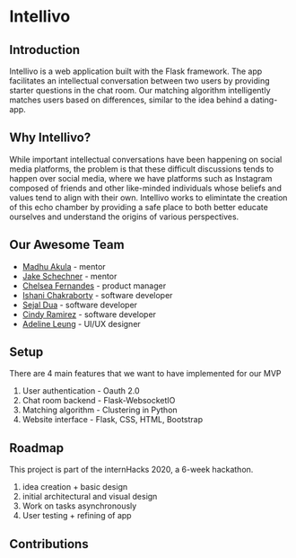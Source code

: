 # Intellivo 

## Introduction

Intellivo is a web application built with the Flask framework. The app facilitates an intellectual conversation between two users by providing starter questions in the chat room. Our matching algorithm intelligently matches users based on differences, similar to the idea behind a dating-app. 

## Why Intellivo?

While important intellectual conversations have been happening on social media platforms, the problem is that these difficult discussions tends to happen over social media, where we have platforms such as Instagram composed of friends and other like-minded individuals whose beliefs and values tend to align with their own. Intellivo works to elimintate the creation of this echo chamber by providing a safe place to both better educate ourselves and understand the origins of various perspectives. 

## Our Awesome Team

* [Madhu Akula](https://github.com/madhuakula) - mentor 
* [Jake Schechner](https://github.com/JSchechner) - mentor 
* [Chelsea Fernandes](https://github.com/ccfernandes) - product manager
* [Ishani Chakraborty](https://github.com/ishani-chakraborty) - software developer
* [Sejal Dua](https://github.com/sejaldua) - software developer
* [Cindy Ramirez](https://github.com/ramir262) - software developer
* [Adeline Leung](https://github.com/adelineleung) - UI/UX designer 

## Setup

There are 4 main features that we want to have implemented for our MVP

1. User authentication - Oauth 2.0  
2. Chat room backend - Flask-WebsocketIO
3. Matching algorithm - Clustering in Python 
4. Website interface - Flask, CSS, HTML, Bootstrap 

## Roadmap

This project is part of the internHacks 2020, a 6-week hackathon. 

1. idea creation + basic design  
2. initial architectural and visual design 
3. Work on tasks asynchronously 
4. User testing + refining of app

## Contributions

